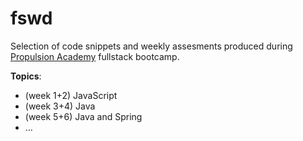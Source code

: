 # fswd
Selection of code snippets and weekly assesments produced during [Propulsion Academy](https://propulsionacademy.com) fullstack bootcamp.

**Topics**:

* (week 1+2) JavaScript
* (week 3+4) Java
* (week 5+6) Java and Spring
* …